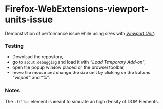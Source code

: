 # Firefox-WebExtensions-viewport-units-issue

Demonstration of performance issue while using sizes with [*Viewport Unit*](https://www.w3schools.com/cssref/css_units.asp).

### Testing

- Download the repository,
- go to `about:debugging` and load it with *“Load Temporary Add-on”*,
- open the popup window placed on the browser toolbar,
- move the mouse and change the size unit by clicking on the buttons *“vieport”* and *“%”*.

### Notes

The `.filler` element is meant to simulate an high density of DOM Elements.
